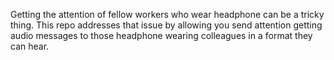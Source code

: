 Getting the attention of fellow workers who wear headphone can be a tricky thing. 
This repo addresses that issue by allowing you send attention getting audio messages to those headphone wearing colleagues in a format they can hear.


